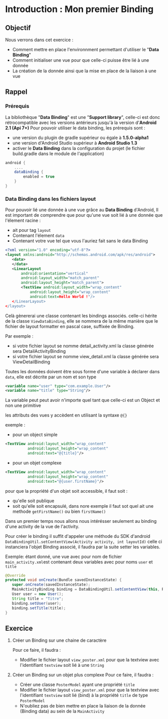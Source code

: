 # Introduction : Mon premier Binding

## Objectif

Nous verrons dans cet exercice :

* Comment mettre en place l'environnment permettant d'utiliser le "**Data Binding**"
* Comment initialiser une vue pour que celle-ci puisse être lié à une donnée
* La création de la donnée ainsi que la mise en place de la liaison à une vue

## Rappel

### Prérequis

La bibliothèque "**Data Binding**" est une "**Support library**", celle-ci est donc rétrocompatible avec les versions antérieurs jusqu'à la version d'**Android 2.1 (Api 7+)**
Pour pouvoir utiliser le data binding, les prérequis sont :

* une version du plugin de gradle supérieur ou égale à **1.5.0-alpha1**
* une version d'Android Studio supérieur à **Android Studio 1.3**
* activer le **Data Binding** dans la configuration du projet (le fichier build.gradle dans le module de l'application) 

```groovy
android {
    ....
    dataBinding {
        enabled = true
    }
}
```

### Data Binding dans les fichiers layout

Pour pouvoir lié une donnée à une vue grâce au **Data Binding** d'Android, 
Il est important de comprendre que pour qu'une vue soit lié à une donnée que l'élement racine :

* ait pour tag `layout`
* Contenant l'élement `data`
* Contenant votre vue tel que vous l'auriez fait sans le data Binding

```xml
<?xml version="1.0" encoding="utf-8"?>
<layout xmlns:android="http://schemas.android.com/apk/res/android">
   <data>
   </data>
   <LinearLayout
       android:orientation="vertical"
       android:layout_width="match_parent"
       android:layout_height="match_parent">
       <TextView android:layout_width="wrap_content"
           android:layout_height="wrap_content"
           android:text=Hello World !"/>
   </LinearLayout>
</layout>
```

Celà gènererai une classe contenant les bindings associés. celle-ci hérite de la classe `ViewDataBinding`,
elle se nommera de la même manière que le fichier de layout formatter en pascal case, suffixée de Binding.

Par exemple  :

* si votre fichier layout se nomme detail_activity.xml la classe générée sera DetailActivityBinding
* si votre fichier layout se nomme view_detail.xml la classe générée sera ViewDetailBinding

Toutes les données doivent être sous forme d'une variable à déclarer dans `data`, elle est décrite par un nom et son type 

```xml
<variable name="user" type="com.example.User"/>
<variable name="title" type="String"/>
```

La variable peut peut avoir n'importe quel tant que celle-ci est un Object et non une primitive

les attributs des vues y accèdent en utilisant la syntaxe `@{}` 

exemple :
* pour un object simple

```xml
<TextView android:layout_width="wrap_content"
          android:layout_height="wrap_content"
          android:text="@{title}"/>
```

* pour un objet complexe

```xml
<TextView android:layout_width="wrap_content"
          android:layout_height="wrap_content"
          android:text="@{user.firstName}"/>
```

pour que la propriété d'un objet soit accessible, il faut soit :

* qu'elle soit publique
* soit qu'elle soit encapsulé, dans nore exemple il faut sot quel ait une methode `getFirstName()` ou bien `firstName()` 

Dans un premier temps nous allons nous intérésser seulement au binding d'une activity de la vue de l'activity.

Pour créer le binding il suffit d'appeler une méthode du SDK d'android `DataBindingUtil.setContentView(Activity activity, int layoutId)`
celle ci instanciera l'objet Binding associé, il faudra par la suite setter les variables.

Exemple: étant donné, une vue avec pour nom de fichier `main_activity.xml`est contenant deux variables avec pour noms `user` et `title`

```java
@Override
protected void onCreate(Bundle savedInstanceState) {
   super.onCreate(savedInstanceState);
   MainActivityBinding binding = DataBindingUtil.setContentView(this, R.layout.main_activity);
   User user = new User();
   String title = "Titre";
   binding.setUser(user);
   binding.setTitle(title);
}
```

## Exercice

1. Créer un Binding sur une chaine de caractère

    Pour ce faire, il faudra :
    * Modifier le fichier layout `view_poster.xml` pour que la textview avec l'identifiant `textview` soit lié à une `String`
2. Créer un Binding sur un objet plus complexe
    Pour ce faire, il faudra :
    * Créer une classe `PosterModel` ayant une propriété `title`
    * Modifier le fichier layout `view_poster.xml` pour que la textview avec l'identifiant `textview` soit lié (bind) à la propriété `title` de type `PosterModel`
    * N'oubliez pas de bien mettre en place la liaison de la donnée (Binding data) au sein de la `MainActivity`